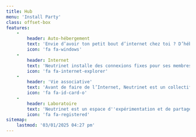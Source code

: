 ```yaml
---
title: Hub
menu: 'Install Party'
class: offset-box
features:
    -
        header: Auto-hébergement
        text: 'Envie d’avoir ton petit bout d’internet chez toi ? D’héberger ton propre mail ou ton cloud maison dans la cave ou dans le salon ? Sur un petit boitier faible consommation (brique internet) ou sur un ordinateur de récupération (parpaing internet), c’est possible avec le VPN de Neutrinet.'
        icon: 'fa fa-windows'
    -
        header: Internet
        text: 'Neutrinet installe des connexions fixes pour ses membres ou des personnes sans papiers et propose un VPN avec une IP fixe pour permettre à chacun·e de s''auto-héberger. Acteur à part entière du réseau, Neutrinet est aussi présent dans des points d''interconnexion en Belgique et aux Pays-Bas.'
        icon: 'fa fa-internet-explorer'
    -
        header: 'Vie associative'
        text: 'Avant de faire de l’Internet, Neutrinet est un collectif existant légalement sous la forme de l’ASBL et fonctionnant en différents groupes de travail actifs sur différentes thématiques. La prise de décision se fait collectivement, et les réunions, comme nos AG, sont ouvertes à tous·tes.'
        icon: 'fa fa-id-card-o'
    -
        header: Laboratoire
        text: 'Neutrinet est un espace d''expérimentation et de partage de connaissances, où chacun·e peut venir apprendre à son rythme. Neutrinet organise des ateliers pour permettre à ses membres de comprendre les rouages d''internet, d''expérimenter la gestion d''un serveur, ou encore de maîtriser l''infrastructure de l''association.'
        icon: 'fa fa-registered'
sitemap:
    lastmod: '03/01/2025 04:27 pm'
---
```


